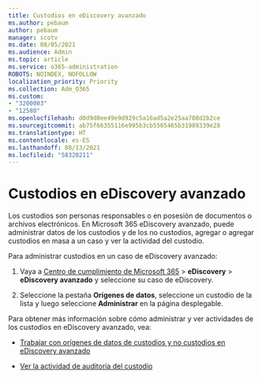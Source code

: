 ```yaml
---
title: Custodios en eDiscovery avanzado
ms.author: pebaum
author: pebaum
manager: scotv
ms.date: 08/05/2021
ms.audience: Admin
ms.topic: article
ms.service: o365-administration
ROBOTS: NOINDEX, NOFOLLOW
localization_priority: Priority
ms.collection: Adm_O365
ms.custom:
- "3200003"
- "12580"
ms.openlocfilehash: d0d9d0ee49e9d929c5a16ad5a2e25aa708d2b2ce
ms.sourcegitcommit: ab75f66355116e995b3cb5505465b31989339e28
ms.translationtype: HT
ms.contentlocale: es-ES
ms.lasthandoff: 08/13/2021
ms.locfileid: "58320211"
---
```

# <a name="custodians-in-advanced-ediscovery"></a>Custodios en eDiscovery avanzado

Los custodios son personas responsables o en posesión de documentos o archivos electrónicos. En Microsoft 365 eDiscovery avanzado, puede administrar datos de los custodios y de los no custodios, agregar o agregar custodios en masa a un caso y ver la actividad del custodio.

Para administrar custodios en un caso de eDiscovery avanzado:

1. Vaya a [Centro de cumplimiento de Microsoft 365](https://compliance.microsoft.com/) > **eDiscovery** > **eDiscovery avanzado** y seleccione su caso de eDiscovery.

1. Seleccione la pestaña **Orígenes de datos**, seleccione un custodio de la lista y luego seleccione **Administrar** en la página desplegable.

Para obtener más información sobre cómo administrar y ver actividades de los custodios en eDiscovery avanzado, vea:

- [Trabajar con orígenes de datos de custodios y no custodios en eDiscovery avanzado](https://docs.microsoft.com/microsoft-365/compliance/managing-custodians)

- [Ver la actividad de auditoría del custodio](https://docs.microsoft.com/microsoft-365/compliance/view-custodian-activity)